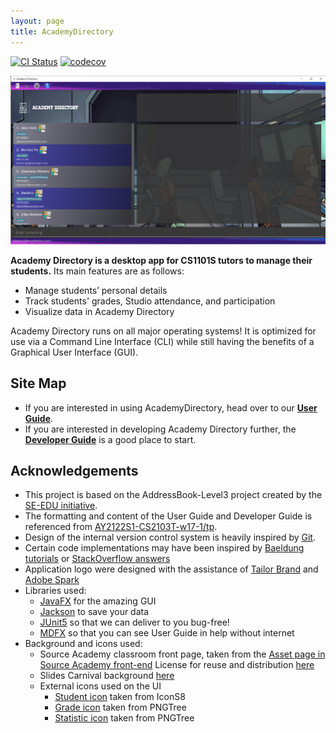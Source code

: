 ```yaml
---
layout: page
title: AcademyDirectory
---
```


[![CI Status](https://github.com/AY2122S1-CS2103T-T15-3/tp/workflows/Java%20CI/badge.svg)](https://github.com/AY2122S1-CS2103T-T15-3/tp/actions)
[![codecov](https://codecov.io/gh/AY2122S1-CS2103T-T15-3/tp/branch/master/graph/badge.svg?token=998G82RFLB)](https://codecov.io/gh/AY2122S1-CS2103T-T15-3/tp)

![Ui](images/Ui.png)

**Academy Directory is a desktop app for CS1101S tutors to manage their students.** Its main features are as follows:
- Manage students’ personal details
- Track students' grades, Studio attendance, and participation
- Visualize data in Academy Directory

Academy Directory runs on all major operating systems! It is optimized for use via a Command Line Interface (CLI) while still having the benefits of a Graphical User Interface (GUI).

## Site Map
* If you are interested in using AcademyDirectory, head over to our [**User Guide**](UserGuide.html).
* If you are interested in developing Academy Directory further, the [**Developer Guide**](DeveloperGuide.html) is a good place to start.


## Acknowledgements
- This project is based on the AddressBook-Level3 project created by the [SE-EDU initiative](https://se-education.org/).
- The formatting and content of the User Guide and Developer Guide is referenced from [AY2122S1-CS2103T-w17-1/tp](https://ay2122s1-cs2103t-w17-1.github.io/tp/).
- Design of the internal version control system is heavily inspired by [Git](https://github.com/git/git).
- Certain code implementations may have been inspired by [Baeldung tutorials](https://www.baeldung.com/) or [StackOverflow answers](https://stackoverflow.com)
- Application logo were designed with the assistance of [Tailor Brand](https://studio.tailorbrands.com/brands/6276554147/downloads) and [Adobe Spark](https://spark.adobe.com/express-apps/logo-maker/preview)
- Libraries used:
  - [JavaFX](https://openjfx.io/) for the amazing GUI
  - [Jackson](https://github.com/FasterXML/jackson) to save your data
  - [JUnit5](https://github.com/junit-team/junit5) so that we can deliver to you bug-free!
  - [MDFX](https://github.com/JPro-one/markdown-javafx-renderer) so that you can see User Guide in help without internet
- Background and icons used:
  - Source Academy classroom front page, taken from the [Asset page in Source Academy front-end](https://github.com/source-academy/frontend/tree/master/src/assets)
    License for reuse and distribution [here](https://github.com/source-academy/frontend/blob/master/LICENSE)
  - Slides Carnival background [here](https://www.slidescarnival.com/iris-free-presentation-template/3923)
  - External icons used on the UI
    - [Student icon](https://icons8.com/icon/iZBBn0SF22gW/programmer) taken from IconS8
    - [Grade icon](https://pngtree.com/freepng/test-papers-stationery-illustration_4652639.html) taken from PNGTree
    - [Statistic icon](https://pngtree.com/freepng/vector-statistics-icon_3782961.html) taken from PNGTree